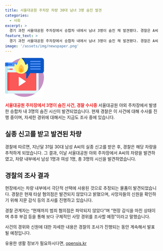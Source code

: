 ```yaml
---
title: 서울대공원 주차장 차량 30대 남녀 3명 숨진 발견
categories:
  - 사회
excerpt: >
  경기 과천 서울대공원 주차장에서 승합차 내에서 남녀 3명이 숨진 채 발견됐다. 경찰은 A씨 가족의 실종 신고를 받고 해당 차량을 발견했으며, 극단적 선택으로 추정되는 물품이 발견됐다. 경찰은 타살 혐의점은 발견되지 않았으며, 사망자들의 정확한 신원을 확인하기 위해 조사 중이다. 현장 감식을 마친 상태이며, 사망 경위를 조사할 예정이다. (사진=게티이미지코리아)
feature_text: >
  경기 과천 서울대공원 주차장에서 승합차 내에서 남녀 3명이 숨진 채 발견됐다. 경찰은 A씨 가족의 실종 신고를 받고 해당 차량을 발견했으며, 극단적 선택으로 추정되는 물품이 발견됐다. 경찰은 타살 혐의점은 발견되지 않았으며, 사망자들의 정확한 신원을 확인하기 위해 조사 중이다. 현장 감식을 마친 상태이며, 사망 경위를 조사할 예정이다. (사진=게티이미지코리아)
image: '/assets/img/newspaper.png'
---
```


<p><img src="/assets/img/news.png" alt="rentncar 속보" /></p>

<p><b><span style="color: #ee2323;">서울대공원 주차장에서 3명이 숨진 사건, 경찰 수사중</span></b>
서울대공원 야외 주차장에서 발생한 승합차 내 3명의 숨진 시신이 발견되었습니다. 현재 경찰은 이 사건에 대해 수사를 진행 중이며, 자세한 경위에 대해서는 지금도 조사 중에 있습니다.</p>

<h2>실종 신고를 받고 발견된 차량</h2>

<p>경찰에 따르면, 지난달 31일 30대 남성 A씨의 실종 신고를 받은 후, 경찰은 해당 차량을 추적하게 되었습니다. 그 결과, 이날 서울대공원 야외 주차장에서 A씨의 차량을 발견하였고, 차량 내부에서 남성 1명과 여성 1명, 총 3명의 시신을 발견하였습니다.</p>

<h2>경찰의 조사 결과</h2>

<p>현장에서는 차량 내부에서 극단적 선택에 사용된 것으로 추정되는 물품이 발견되었습니다. 경찰은 현재 타살 혐의점은 발견되지 않았다고 밝혔으며, 사망자들의 신원을 확인하기 위해 지문 감식 등의 조사를 진행하고 있습니다.</p>

<p>경찰 관계자는 “현재까지 범죄 혐의점은 파악되지 않았다”며 “현장 감식을 마친 상태이며 추후 부검 등을 통해 보다 구체적인 사망 경위를 조사할 예정”이라고 말했습니다.</p>

<p>사건의 경위와 신원에 대한 자세한 내용은 경찰의 조사가 진행되는 동안 계속해서 발표될 예정입니다. </p>

<p data-ke-size="size16"></p>
유용한 생활 정보가 필요하시다면, <a href="https://opensis.kr" rel="dofollow">opensis.kr</a>


